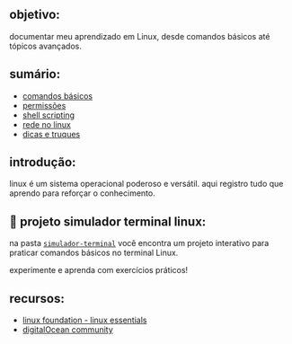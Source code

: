 ## objetivo:

documentar meu aprendizado em Linux, desde comandos básicos até tópicos avançados.

## sumário:

- [comandos básicos](./comandos-basicos.md)
- [permissões](./permissoes.md)
- [shell scripting](./shell-scripting.md)
- [rede no linux](./rede-linux.md)
- [dicas e truques](./dicas.md)

## introdução:

linux é um sistema operacional poderoso e versátil. aqui registro tudo que aprendo para reforçar o conhecimento.


## 🚀 projeto simulador terminal linux:


na pasta [`simulador-terminal`](simulador-terminal) você encontra um projeto interativo para praticar comandos básicos no terminal Linux.  

experimente e aprenda com exercícios práticos!

## recursos:

- [linux foundation - linux essentials](https://training.linuxfoundation.org/resources/free-courses/linux-essentials/)
- [digitalOcean community](https://www.digitalocean.com/community/tutorial_series/linux-commands)
